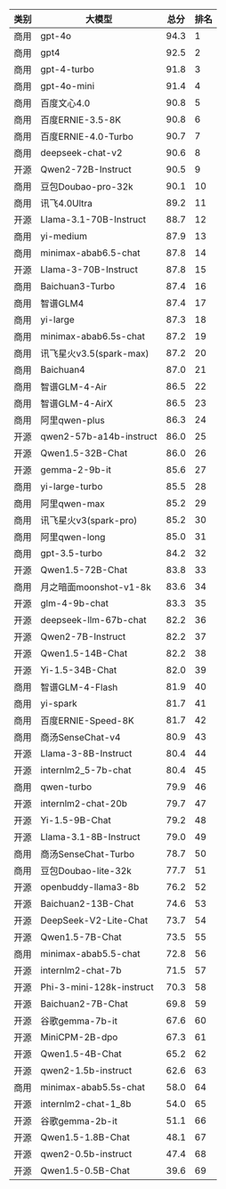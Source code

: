 
| 类别 | 大模型                         | 总分  | 排名 |
|-----|------------------------------|------|----|
|商用|gpt-4o|94.3|1|
|商用|gpt4|92.5|2|
|商用|gpt-4-turbo|91.8|3|
|商用|gpt-4o-mini|91.4|4|
|商用|百度文心4.0|90.8|5|
|商用|百度ERNIE-3.5-8K|90.8|6|
|商用|百度ERNIE-4.0-Turbo|90.7|7|
|商用|deepseek-chat-v2|90.6|8|
|开源|Qwen2-72B-Instruct|90.5|9|
|商用|豆包Doubao-pro-32k|90.1|10|
|商用|讯飞4.0Ultra|89.2|11|
|开源|Llama-3.1-70B-Instruct|88.7|12|
|商用|yi-medium|87.9|13|
|商用|minimax-abab6.5-chat|87.8|14|
|开源|Llama-3-70B-Instruct|87.8|15|
|商用|Baichuan3-Turbo|87.4|16|
|商用|智谱GLM4|87.4|17|
|商用|yi-large|87.3|18|
|商用|minimax-abab6.5s-chat|87.2|19|
|商用|讯飞星火v3.5(spark-max)|87.2|20|
|商用|Baichuan4|87.0|21|
|商用|智谱GLM-4-Air|86.5|22|
|商用|智谱GLM-4-AirX|86.5|23|
|商用|阿里qwen-plus|86.3|24|
|开源|qwen2-57b-a14b-instruct|86.0|25|
|开源|Qwen1.5-32B-Chat|86.0|26|
|开源|gemma-2-9b-it|85.6|27|
|商用|yi-large-turbo|85.5|28|
|商用|阿里qwen-max|85.2|29|
|商用|讯飞星火v3(spark-pro)|85.2|30|
|商用|阿里qwen-long|85.0|31|
|商用|gpt-3.5-turbo|84.2|32|
|开源|Qwen1.5-72B-Chat|83.8|33|
|商用|月之暗面moonshot-v1-8k|83.6|34|
|开源|glm-4-9b-chat|83.3|35|
|开源|deepseek-llm-67b-chat|82.2|36|
|开源|Qwen2-7B-Instruct|82.2|37|
|开源|Qwen1.5-14B-Chat|82.2|38|
|开源|Yi-1.5-34B-Chat|82.0|39|
|商用|智谱GLM-4-Flash|81.9|40|
|商用|yi-spark|81.7|41|
|商用|百度ERNIE-Speed-8K|81.7|42|
|商用|商汤SenseChat-v4|80.9|43|
|开源|Llama-3-8B-Instruct|80.4|44|
|开源|internlm2_5-7b-chat|80.4|45|
|商用|qwen-turbo|79.9|46|
|开源|internlm2-chat-20b|79.7|47|
|开源|Yi-1.5-9B-Chat|79.2|48|
|开源|Llama-3.1-8B-Instruct|79.0|49|
|商用|商汤SenseChat-Turbo|78.7|50|
|商用|豆包Doubao-lite-32k|77.7|51|
|开源|openbuddy-llama3-8b|76.2|52|
|开源|Baichuan2-13B-Chat|74.6|53|
|开源|DeepSeek-V2-Lite-Chat|73.7|54|
|开源|Qwen1.5-7B-Chat|73.5|55|
|商用|minimax-abab5.5-chat|72.8|56|
|开源|internlm2-chat-7b|71.5|57|
|开源|Phi-3-mini-128k-instruct|70.3|58|
|开源|Baichuan2-7B-Chat|69.8|59|
|开源|谷歌gemma-7b-it|67.6|60|
|开源|MiniCPM-2B-dpo|67.3|61|
|开源|Qwen1.5-4B-Chat|65.2|62|
|开源|qwen2-1.5b-instruct|62.6|63|
|商用|minimax-abab5.5s-chat|58.0|64|
|开源|internlm2-chat-1_8b|54.0|65|
|开源|谷歌gemma-2b-it|51.1|66|
|开源|Qwen1.5-1.8B-Chat|48.1|67|
|开源|qwen2-0.5b-instruct|47.4|68|
|开源|Qwen1.5-0.5B-Chat|39.6|69|

